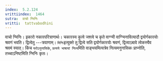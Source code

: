 ```yaml
---
index:  5.2.124
vrittiindex:  1464
sutra:  वाचो ग्मिनिः
vritti:  tattvabodhini 
---
```


वाचो ग्मिनिः। इकारो नकारपरित्राणार्थः। चकारस्य कुत्वे जश्त्वे च कृते वाग्ग्मी वाग्ग्मिनावित्यादौ द्वयोर्गकारयोः श्रवणं भवति। द्वित्वेतु ---त्रयाणाम्। `मिनिः`इत्युक्ते तु द्वित्वे सति द्वयोर्गकारयोः श्रवणं, द्वित्वाऽबावे त्वेकस्यैव श्रवमं स्यात्। किंच `यरोऽनुनासिके`, `प्रत्यये भाषायां नित्य`मिति वाङ्भयमित्यत्रेव नित्यमनुनासिकः प्राप्नोति, तच्चाऽनिष्टमिति ग्मिनिः कृतः।

